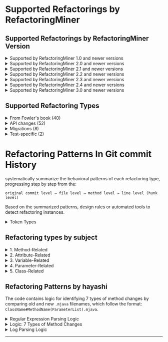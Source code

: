 # Supported Refactorings by RefactoringMiner


## Supported Refactorings by RefactoringMiner Version

<details>
<summary>Supported by RefactoringMiner 1.0 and newer versions</summary>

	1. Extract Method  
	2. Inline Method  
	3. Rename Method  
	4. Move Method  
	5. Move Attribute  
	6. Pull Up Method  
	7. Pull Up Attribute  
	8. Push Down Method  
	9. Push Down Attribute  
	10. Extract Superclass  
	11. Extract Interface  
	12. Move Class  
	13. Rename Class  
	14. Extract and Move Method  
	15. Rename Package ~~Change Package (Move, Rename, Split, Merge)~~  

</details>

<details>
<summary>Supported by RefactoringMiner 2.0 and newer versions</summary>

	16. Move and Rename Class  
	17. Extract Class  
	18. Extract Subclass  
	19. Extract Variable  
	20. Inline Variable  
	21. Parameterize Variable  
	22. Rename Variable  
	23. Rename Parameter  
	24. Rename Attribute  
	25. Move and Rename Attribute  
	26. Replace Variable with Attribute  
	27. Replace Attribute (with Attribute)  
	28. Merge Variable  
	29. Merge Parameter  
	30. Merge Attribute  
	31. Split Variable  
	32. Split Parameter  
	33. Split Attribute  
	34. Change Variable Type  
	35. Change Parameter Type  
	36. Change Return Type  
	37. Change Attribute Type  
	38. Extract Attribute  
	39. Move and Rename Method  
	40. Move and Inline Method  

</details>

<details>
<summary>Supported by RefactoringMiner 2.1 and newer versions</summary>

	41. Add Method Annotation  
	42. Remove Method Annotation  
	43. Modify Method Annotation  
	44. Add Attribute Annotation  
	45. Remove Attribute Annotation  
	46. Modify Attribute Annotation  
	47. Add Class Annotation  
	48. Remove Class Annotation  
	49. Modify Class Annotation  
	50. Add Parameter Annotation  
	51. Remove Parameter Annotation  
	52. Modify Parameter Annotation  
	53. Add Variable Annotation  
	54. Remove Variable Annotation  
	55. Modify Variable Annotation  
	56. Add Parameter  
	57. Remove Parameter  
	58. Reorder Parameter  
	59. Add Thrown Exception Type  
	60. Remove Thrown Exception Type  
	61. Change Thrown Exception Type  
	62. Change Method Access Modifier  

</details>

<details>
<summary>Supported by RefactoringMiner 2.2 and newer versions</summary>

	63. Change Attribute Access Modifier  
	64. Encapsulate Attribute  
	65. Parameterize Attribute  
	66. Replace Attribute with Variable  
	67. Add Method Modifier (`final`, `static`, `abstract`, `synchronized`)  
	68. Remove Method Modifier (`final`, `static`, `abstract`, `synchronized`)  
	69. Add Attribute Modifier (`final`, `static`, `transient`, `volatile`)  
	70. Remove Attribute Modifier (`final`, `static`, `transient`, `volatile`)  
	71. Add Variable Modifier (`final`)  
	72. Add Parameter Modifier (`final`)  
	73. Remove Variable Modifier (`final`)  
	74. Remove Parameter Modifier (`final`)  
	75. Change Class Access Modifier  
	76. Add Class Modifier (`final`, `static`, `abstract`)  
	77. Remove Class Modifier (`final`, `static`, `abstract`)  
	78. Move Package  
	79. Split Package  
	80. Merge Package  
	81. Localize Parameter  
	82. Change Type Declaration Kind (`class`, `interface`, `enum`, `annotation`, `record`)  
	83. Collapse Hierarchy  
	84. Replace Loop with Pipeline  
	85. Replace Anonymous with Lambda  

</details>

<details>
<summary>Supported by RefactoringMiner 2.3 and newer versions</summary>

	86. Merge Class  
	87. Inline Attribute  
	88. Replace Pipeline with Loop  

</details>

<details>
<summary>Supported by RefactoringMiner 2.4 and newer versions</summary>

	89. Split Class  
	90. Split Conditional  
	91. Invert Condition  
	92. Merge Conditional  
	93. Merge Catch  
	94. Merge Method  
	95. Split Method  

</details>

<details>
<summary>Supported by RefactoringMiner 3.0 and newer versions</summary>

	96. Move Code (between methods)  
	97. Replace Anonymous with Class  
	98. Parameterize Test (JUnit 5 @ParameterizedTest with @ValueSource)  
	99. Assert Throws  
	100. Replace Generic With Diamond  
	101. Try With Resources  
	102. Replace Conditional With Ternary  

</details>



## Supported Refactoring Types


<details>
<summary>From Fowler's book (40)</summary>

	1. Extract Method
	2. Inline Method
	3. Rename Method
	4. Move Method
	5. Move Attribute
	6. Pull Up Method
	7. Pull Up Attribute
	8. Push Down Method
	9. Push Down Attribute
	10. Extract Superclass
	11. Extract Interface
	12. Move Class
	13. Rename Class
	14. Extract and Move Method
	15. Rename Package
	16. Move and Rename Class
	17. Extract Class
	18. Extract Subclass
	19. Extract Variable
	20. Inline Variable
	21. Parameterize Variable
 	22. Extract Attribute
	23. Move and Rename Method
	24. Move and Inline Method
 	25. Encapsulate Attribute
	26. Parameterize Attribute
 	27. Move Package
	28. Split Package
	29. Merge Package
	30. Localize Parameter
 	31. Collapse Hierarchy
  	32. Merge Class
	33. Inline Attribute
 	34. Split Class
	35. Split Conditional
	36. Invert Condition
	37. Merge Conditional
	38. Merge Method
	39. Split Method
 	40. Move Code (between methods)
</details>

<details>
<summary>API changes (52)</summary>

	1. Rename Variable
	2. Rename Parameter
	3. Rename Attribute
	4. Move and Rename Attribute
	5. Replace Variable with Attribute
	6. Replace Attribute (with Attribute)
	7. Merge Variable
	8. Merge Parameter
	9. Merge Attribute
	10. Split Variable
	11. Split Parameter
	12. Split Attribute
	13. Change Variable Type
	14. Change Parameter Type
	15. Change Return Type
	16. Change Attribute Type
	17. Add Method Annotation
	18. Remove Method Annotation
	19. Modify Method Annotation
	20. Add Attribute Annotation
	21. Remove Attribute Annotation
	22. Modify Attribute Annotation
	23. Add Class Annotation
	24. Remove Class Annotation
	25. Modify Class Annotation
	26. Add Parameter Annotation
	27. Remove Parameter Annotation
	28. Modify Parameter Annotation
	29. Add Variable Annotation
	30. Remove Variable Annotation
	31. Modify Variable Annotation
	32. Add Parameter
	33. Remove Parameter
	34. Reorder Parameter
	35. Add Thrown Exception Type
	36. Remove Thrown Exception Type
	37. Change Thrown Exception Type
	38. Change Method Access Modifier
 	39. Change Attribute Access Modifier
	40. Replace Attribute with Variable
	41. Add Method Modifier (final, static, abstract, synchronized)
	42. Remove Method Modifier (final, static, abstract, synchronized)
	43. Add Attribute Modifier (final, static, transient, volatile)
	44. Remove Attribute Modifier (final, static, transient, volatile)
	45. Add Variable Modifier (final)
	46. Add Parameter Modifier (final)
	47. Remove Variable Modifier (final)
	48. Remove Parameter Modifier (final)
	49. Change Class Access Modifier
	50. Add Class Modifier (final, static, abstract)
	51. Remove Class Modifier (final, static, abstract)
 	52. Change Type Declaration Kind (class, interface, enum, annotation, record)
</details>

<details>
<summary>Migrations (8)</summary>

	1. Replace Loop with Pipeline
	2. Replace Anonymous with Lambda
 	3. Replace Pipeline with Loop
  	4. Merge Catch
   	5. Replace Anonymous with Class
   	6. Replace Generic With Diamond
	7. Try With Resources
	8. Replace Conditional With Ternary
</details>

<details>
<summary>Test-specific (2)</summary>

	1. Parameterize Test (JUnit 5 @ParameterizedTest with @ValueSource)
	2. Assert Throws
</details>





# Refactoring Patterns In Git commit History


systematically summarize the behavioral patterns of each refactoring type, progressing step by step from the:

`original commit level → file level → method level → line level (hunk level)`

Based on the summarized patterns, design rules or automated tools to detect refactoring instances.

<details>
<summary>Token Types</summary> Token Types
	
	ABSTRACT
	AND
	AND2
	ANDAND
	ANDEQUAL
	ANNOTATION
	ANNOTATIONCOMMA
	ANNOTATIONTYPEMEMBERDECLARATIONSEMICOLON
	ARRAYINITIALIZERCOMMA
	AS
	ASM
	ASSERT
	ASSERTSTATEMENTSEMICOLON
	ASSIGN
	AUTO
	BACKQUOTELITERAL
	BACKSLASH
	BLOCKCOMMENT
	BOOLEAN
	BOOLEANLITERAL
	BREAK
	BREAKSTATEMENTSEMICOLON
	BYTE
	BooleanLiteralFactory
	CASE
	CATCH
	CHAR
	CHARLITERAL
	CLASS
	CLASSINSTANCECREATIONCOMMA
	CLASSNAME
	COLON
	COMMA
	COMMENT
	CONST
	CONSTRUCTORINVOCATIONCOMMA
	CONSTRUCTORINVOCATIONSEMICOLON
	CONTINUE
	CONTINUESTATEMENTSEMICOLON
	DECLAREDMETHODNAME
	DECREMENT
	DEF
	DEFAULT
	DEL
	DIMENSIONCOMMA
	DIVIDE
	DIVIDEDIVIDEEQUAL
	DIVIDEEQUAL
	DO
	DOSTATEMENTSEMICOLON
	DOT
	DOUBLE
	ELIF
	ELSE
	EMPTYSTATEMENTSEMICOLON
	ENDASM
	ENTRY
	ENUM
	ENUMCOMMA
	EQUAL
	EXCEPT
	EXCLUSIVEOR
	EXCLUSIVEOREQUAL
	EXPRESSIONSTATEMENTSEMICOLON
	EXTENDS
	EXTERN
	FALSE
	FALSE2
	FIELDDECLARATIONCOMMA
	FIELDDECLARATIONSEMICOLON
	FIELDNAME
	FINAL
	FINALLY
	FLOAT
	FOR
	FORCONDITIONSEMICOLON
	FORINITIALIZERCOMMA
	FORINITIALIZERSEMICOLON
	FORUPDATERCOMMA
	FROM
	FinerJavaClassToken
	FinerJavaFieldToken
	FinerJavaMethodToken
	FinerJavaRecordToken
	GLOBAL
	GOTO
	GREAT
	GREATEQUAL
	IDENTIFIER
	IF
	IMPLEMENTS
	IMPORT
	IMPORTNAME
	IN
	INCREMENT
	INSTANCEOF
	INT
	INTERFACE
	INVOKEDMETHODNAME
	IS
	JAVADOCCOMMENT
	JavaToken
	LABELNAME
	LAMBDA
	LAMBDAEXPRESSIONCOMMA
	LEFTANNOTATIONBRACKET
	LEFTANNOTATIONPAREN
	LEFTANONYMOUSCLASSBRACKET
	LEFTARRAYINITIALIZERBRACKET
	LEFTBRACKET
	LEFTCASTPAREN
	LEFTCATCHCLAUSEBRACKET
	LEFTCATCHCLAUSEPAREN
	LEFTCLASSBRACKET
	LEFTCLASSINSTANCECREATIONPAREN
	LEFTCONSTRUCTORINVOCATIONPAREN
	LEFTDOBRACKET
	LEFTDOPAREN
	LEFTENHANCEDFORBRACKET
	LEFTENHANCEDFORPAREN
	LEFTENUMBRACKET
	LEFTENUMPAREN
	LEFTFORBRACKET
	LEFTFORPAREN
	LEFTIFBRACKET
	LEFTIFPAREN
	LEFTINITIALIZERBRACKET
	LEFTLAMBDABRACKET
	LEFTLAMBDAEXPRESSIONBRACKET
	LEFTLAMBDAEXPRESSIONPAREN
	LEFTMETHODBRACKET
	LEFTMETHODINVOCATIONPAREN
	LEFTMETHODPAREN
	LEFTPAREN
	LEFTPARENTHESIZEDEXPRESSIONPAREN
	LEFTRECORDBRACKET
	LEFTRECORDPAREN
	LEFTRECORDPATTERNPAREN
	LEFTSHIFT
	LEFTSHIFTEQUAL
	LEFTSIMPLEBLOCKBRACKET
	LEFTSQUAREBRACKET
	LEFTSUPERCONSTRUCTORINVOCATIONPAREN
	LEFTSWITCHBRACKET
	LEFTSWITCHPAREN
	LEFTSYNCHRONIZEDBRACKET
	LEFTSYNCHRONIZEDPAREN
	LEFTTRYBRACKET
	LEFTTRYPAREN
	LEFTWHILEBRACKET
	LEFTWHILEPAREN
	LESS
	LESSEQUAL
	LINECOMMENT
	LINEEND
	LINEINTERRUPTION
	LONG
	LineToken
	LineType
	METHODDECLARAIONPARAMETERCOMMA
	METHODDECLARATIONSEMICOLON
	METHODDECLARATIONTHROWSCOMMA
	METHODINVOCATIONCOMMA
	METHODREFERENCE
	MINUS
	MINUSEQUAL
	MOD
	MODEQUAL
	ModifierFactory
	NATIVE
	NEW
	NONE
	NONLOCAL
	NOT
	NOT2
	NOTEQUAL
	NOTEQUAL2
	NULL
	NULL2
	NUMBERLITERAL
	OR
	OR2
	OREQUAL
	OROR
	OperatorFactory
	PACKAGE
	PACKAGENAME
	PARAMETERIZEDTYPECOMMA
	PARAMETERNAME
	PASS
	PLUS
	PLUSEQUAL
	PRIVATE
	PROTECTED
	PUBLIC
	PrimitiveTypeFactory
	QUESTION
	RAISE
	RECORD
	RECORDCOMPONENTCOMMA
	RECORDNAME
	REGISTER
	RETURN
	RETURNSTATEMENTSEMICOLON
	RIGHTANNOTATIONBRACKET
	RIGHTANNOTATIONPAREN
	RIGHTANONYMOUSCLASSBRACKET
	RIGHTARRAYINITIALIZERBRACKET
	RIGHTARROW
	RIGHTBRACKET
	RIGHTCASTPAREN
	RIGHTCATCHCLAUSEBRACKET
	RIGHTCATCHCLAUSEPAREN
	RIGHTCLASSBRACKET
	RIGHTCLASSINSTANCECREATIONPAREN
	RIGHTCONSTRUCTORINVOCATIONPAREN
	RIGHTDOBRACKET
	RIGHTDOPAREN
	RIGHTENHANCEDFORBRACKET
	RIGHTENHANCEDFORPAREN
	RIGHTENUMBRACKET
	RIGHTENUMPAREN
	RIGHTFORBRACKET
	RIGHTFORPAREN
	RIGHTIFBRACKET
	RIGHTIFPAREN
	RIGHTINITIALIZERBRACKET
	RIGHTLAMBDABRACKET
	RIGHTLAMBDAEXPRESSIONBRACKET
	RIGHTLAMBDAEXPRESSIONPAREN
	RIGHTMETHODBRACKET
	RIGHTMETHODINVOCATIONPAREN
	RIGHTMETHODPAREN
	RIGHTPAREN
	RIGHTPARENTHESIZEDEXPRESSIONPAREN
	RIGHTRECORDBRACKET
	RIGHTRECORDPAREN
	RIGHTRECORDPATTERNPAREN
	RIGHTSHIFT
	RIGHTSHIFT2
	RIGHTSHIFTEQUAL
	RIGHTSHIFTEQUAL2
	RIGHTSIMPLEBLOCKBRACKET
	RIGHTSQUAREBRACKET
	RIGHTSUPERCONSTRUCTORINVOCATIONPAREN
	RIGHTSWITCHBRACKET
	RIGHTSWITCHPAREN
	RIGHTSYNCHRONIZEDBRACKET
	RIGHTSYNCHRONIZEDPAREN
	RIGHTTRYBRACKET
	RIGHTTRYPAREN
	RIGHTWHILEBRACKET
	RIGHTWHILEPAREN
	SEMICOLON
	SHARP
	SHORT
	SIGNED
	SIZEOF
	STAR
	STAREQUAL
	STARSTAREQUAL
	STATEMENT
	STATIC
	STRICTFP
	STRINGLITERAL
	STRUCT
	SUPER
	SUPERCONSTRUCTORINVOCATIONCOMMA
	SUPERCONSTRUCTORINVOCATIONSEMICOLON
	SWITCH
	SWITCHCASEARROW
	SWITCHCASECOMMA
	SYNCHRONIZED
	TAB
	THIS
	THROW
	THROWS
	THROWSTATEMENTSEMICOLON
	TILDA
	TRANSIENT
	TRUE
	TRUE2
	TRY
	TRYRESOURCESEMICOLON
	TYPEDECLARATIONCOMMA
	TYPEDEF
	TYPENAME
	TYPEPARAMETERNAME
	UNION
	UNSIGNED
	VARIABLEDECLARATIONCOMMA
	VARIABLEDECLARATIONSTATEMENTSEMICOLON
	VARIABLENAME
	VOID
	VOLATILE
	VariableArity
	WHEN
	WHILE
	WHITESPACE
	WITH
	YIELD
	YIELDSTATEMENTSEMICOLON
</details>

## Refactoring types by subject

<details>
<summary>1. Method-Related</summary>

### 1.1 Extraction and Inlining
- Extract Method
- Inline Method
- Extract and Move Method
- Move and Inline Method
- Split Method
- Merge Method

### 1.2 Moving and Renaming
- Move Method
- Rename Method
- Move and Rename Method

### 1.3 Hierarchical Adjustments
- Pull Up Method
- Push Down Method

### 1.4 Modifiers and Access Levels
- Add Method Modifier (final, static, abstract, synchronized)
- Remove Method Modifier (final, static, abstract, synchronized)
- Change Method Access Modifier

### 1.5 Annotation Adjustments
- Add Method Annotation
- Remove Method Annotation
- Modify Method Annotation

### 1.6 Exception Handling
- Add Thrown Exception Type
- Remove Thrown Exception Type
- Change Thrown Exception Type

</details>

<details>
<summary>2. Attribute-Related</summary>

### 2.1 Extraction and Inlining
- Extract Attribute
- Inline Attribute

### 2.2 Moving and Renaming
- Move Attribute
- Rename Attribute
- Move and Rename Attribute

### 2.3 Encapsulation and Parameterization
- Encapsulate Attribute
- Parameterize Attribute

### 2.4 Replacement and Merging
- Replace Attribute (with Attribute)
- Merge Attribute
- Split Attribute

### 2.5 Modifiers and Access Levels
- Add Attribute Modifier (final, static, transient, volatile)
- Remove Attribute Modifier (final, static, transient, volatile)
- Change Attribute Access Modifier

### 2.6 Annotation Adjustments
- Add Attribute Annotation
- Remove Attribute Annotation
- Modify Attribute Annotation

</details>

<details>
<summary>3. Variable-Related</summary>

### 3.1 Extraction and Inlining
- Extract Variable
- Inline Variable

### 3.2 Renaming and Localization
- Rename Variable
- Localize Parameter

### 3.3 Parameterization and Merging
- Parameterize Variable
- Replace Variable with Attribute
- Merge Variable
- Split Variable

### 3.4 Type and Modifier Changes
- Change Variable Type
- Add Variable Modifier (final)
- Remove Variable Modifier (final)

### 3.5 Annotation Adjustments
- Add Variable Annotation
- Remove Variable Annotation
- Modify Variable Annotation

</details>

<details>
<summary>4. Parameter-Related</summary>

### 4.1 Adding, Removing, and Reordering
- Add Parameter
- Remove Parameter
- Reorder Parameter

### 4.2 Renaming and Localization
- Rename Parameter
- Localize Parameter

### 4.3 Type and Modifier Changes
- Change Parameter Type
- Add Parameter Modifier (final)
- Remove Parameter Modifier (final)

### 4.4 Annotation Adjustments
- Add Parameter Annotation
- Remove Parameter Annotation
- Modify Parameter Annotation

</details>

<details>
<summary>5. Class-Related</summary>

### 5.1 Extraction and Moving
- Extract Class
- Extract Subclass
- Extract Superclass
- Extract Interface
- Move Class
- Move and Rename Class

### 5.2 Splitting and Merging
- Split Class
- Merge Class

### 5.3 Hierarchical Adjustments
- Collapse Hierarchy

### 5.4 Renaming and Replacements
- Rename Class
- Replace Anonymous with Class
- Replace Anonymous with Lambda

### 5.5 Modifiers and Access Levels
- Add Class Modifier (final, static, abstract)
- Remove Class Modifier (final, static, abstract)
- Change Class Access Modifier

### 5.6 Annotation Adjustments
- Add Class Annotation
- Remove Class Annotation
- Modify Class Annotation

### 5.7 Type Declaration Changes
- Change Type Declaration Kind (class, interface, enum, annotation, record)

</details>


## Refactoring Patterns by hayashi

The code contains logic for identifying 7 types of method changes by comparing old and new `.mjava` filenames, which follow the format: `ClassName#MethodName(ParameterList).mjava`.


<details>
<summary> Regular Expression Parsing Logic</summary>

1. **Regular Expression to Match Filenames:**
   - **`FNAME_RE`** is a regular expression designed to parse filenames with the format: `ClassName#MethodName(ParameterList).mjava`.
   - **Capture Groups:**
     - `$1`: Class name.
     - `$2`: Method name.
     - `$3`: Parameter list.

   Example filename:
   ```ruby
   AnnotationSpec#private_AnnotationSpec(Builder).mjava
   ```
   Parsing result:
   - Class name: `AnnotationSpec`
   - Method name: `private_AnnotationSpec`
   - Parameter list: `Builder`

2. **`parse_fname` Function:**
   - Parses the filename using the regular expression and returns an array `[ClassName, MethodName, ParameterList]`.
   - Returns `nil` if the filename does not match.

</details>



<details>
<summary> Logic: 7 Types of Method Changes</summary>

The `process_rename` function identifies the type of method change by comparing the old filename (`old_fname`) and the new filename (`new_fname`) based on differences in their components.

#### **1. `Rename Method`: Method Renaming**
   - **Conditions:**
     - Class names are the same (`o[0] == n[0]`).
     - Parameter lists are the same (`o[2] == n[2]`).
     - Method names are different (`o[1] != n[1]`).
   - **Output Example:**
     ```
     Rename Method: 'OldMethodName' to 'NewMethodName' at 'ClassName'
     ```
   - **Corresponding RefactoringMiner Type:** Rename Method
#### **2. `Change Parameter`: Parameter Change**
   - **Conditions:**
     - Class names are the same (`o[0] == n[0]`).
     - Method names are the same (`o[1] == n[1]`).
     - Parameter lists are different (`o[2] != n[2]`).
   - **Output Example:**
     ```
     Change Parameter: 'MethodName(OldParameterList)' to 'MethodName(NewParameterList)' at 'ClassName'
     ```
   - **Corresponding RefactoringMiner Types:** Parameterize Variable, Change Parameter Type, Add Parameter, Remove Parameter, Reorder Parameter
#### **3. `Rename Method+`: Method and Parameter Change**
   - **Conditions:**
     - Class names are the same (`o[0] == n[0]`).
     - Either the method names or parameter lists are different:
       - Method names are different (`o[1] != n[1]`), or
       - Parameter lists are different (`o[2] != n[2]`).
   - **Output Example:**
     ```
     Rename Method+: 'OldMethodName(OldParameterList)' to 'NewMethodName(NewParameterList)' at 'ClassName'
     ```
   - **Corresponding RefactoringMiner Types:** Rename Method, Parameterize Variable, Change Parameter Type, Add Parameter, Remove Parameter, Reorder Parameter
#### **4. `Move Method`: Method Move**
   - **Conditions:**
     - Method names are the same (`o[1] == n[1]`).
     - Parameter lists are the same (`o[2] == n[2]`).
     - Class names are different (`o[0] != n[0]`).
   - **Output Example:**
     ```
     Move Method: 'MethodName' from 'OldClassName' to 'NewClassName'
     ```
   - **Corresponding RefactoringMiner Type:** Move Method
#### **5. `Move Method+`: Method Move with Parameter Change**
   - **Conditions:**
     - Method names are the same (`o[1] == n[1]`).
     - Parameter lists are different (`o[2] != n[2]`).
     - Class names are different (`o[0] != n[0]`).
   - **Output Example:**
     ```
     Move Method+: 'MethodName(OldParameterList)' to 'MethodName(NewParameterList)' at 'OldClassName'
     ```
   - **Corresponding RefactoringMiner Types:** Move Method, Parameterize Variable, Change Parameter Type, Add Parameter, Remove Parameter, Reorder Parameter
#### **6. `Move and Rename Method`: Move and Rename Method**
   - **Conditions:**
     - Parameter lists are the same (`o[2] == n[2]`).
     - Method names are different (`o[1] != n[1]`).
     - Class names are different (`o[0] != n[0]`).
   - **Output Example:**
     ```
     Move and Rename Method: 'OldMethodName' at 'OldClassName' to 'NewMethodName' at 'NewClassName'
     ```
   - **Corresponding RefactoringMiner Type:** Move Method, Rename Method
#### **7. `Move and Rename Method+`: Move, Rename, and Parameter Change**
   - **Conditions:**
     - All components differ:
       - Class names are different (`o[0] != n[0]`),
       - Method names are different (`o[1] != n[1]`),
       - Parameter lists are different (`o[2] != n[2]`).
   - **Output Example:**
     ```
     Move and Rename Method+: 'OldMethodName(OldParameterList)' at 'OldClassName' to 'NewMethodName(NewParameterList)' at 'NewClassName'
     ```
   - **Corresponding RefactoringMiner Types:** Move Method, Rename Method, Parameterize Variable, Change Parameter Type, Add Parameter, Remove Parameter, Reorder Parameter
</details>



<details>
<summary>Log Parsing Logic</summary>

1. **Extract Git Logs:**
   - Uses `git log` to extract Git history with options:
     - `--name-status`: Displays the rename, delete, and add status of files.
     - `-M50`: Enables 50% similarity detection for rename detection.

2. **Log Processing:**
   - Uses regular expressions to match log lines:
     - `/^n:(.*)/`: Extracts the note.
     - `/^([a-f0-9]+) (.*)/`: Extracts commit ID and log message.
     - `/^R(\d+)\t(.*?)\t(.*?)$/`: Extracts rename information, including the old filename, new filename, and similarity score.

3. **Output Format:**
   - Outputs detected types in the following format:
     ```
     NoteSummary CommitID SimilarityScore Type OldFilename NewFilename
     ```

</details>

--- 


